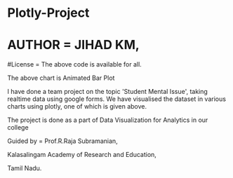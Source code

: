 # Plotly-Project

# AUTHOR = JIHAD KM,

#License = The  above code is available for all.

The above chart is Animated Bar Plot

I have done a team project on the topic 'Student Mental Issue', taking realtime data using google forms.
We have visualised the dataset in various charts using plotly, one of which is given above.

The project is done as a part of Data Visualization for Analytics in our college

Guided by = Prof.R.Raja Subramanian,

Kalasalingam Academy of Research and Education,

Tamil Nadu.
